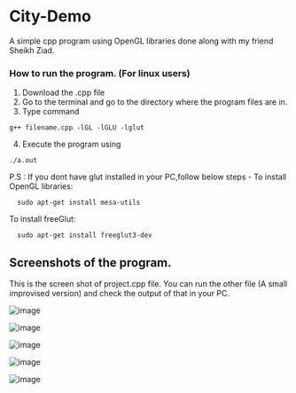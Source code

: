 # City-Demo
A simple cpp program using OpenGL libraries done along with my friend Sheikh Ziad.

### How to run the program. (For linux users)
1. Download the .cpp file
2. Go to the terminal and go to the directory where the program files are in.
3. Type command 
```
g++ filename.cpp -lGL -lGLU -lglut
```
4. Execute the program using
```
./a.out
```

P.S : If you dont have glut installed in your PC,follow below steps -
  To install OpenGL libraries:
  
      sudo apt-get install mesa-utils
  To install freeGlut:
  
      sudo apt-get install freeglut3-dev

## Screenshots of the program.
This is the screen shot of project.cpp file. You can run the other file (A small improvised version) and check the output of that in your PC.

![image](https://user-images.githubusercontent.com/61452898/124459313-a8702500-ddab-11eb-8436-348a856de46a.png)

![image](https://user-images.githubusercontent.com/61452898/124459438-bf167c00-ddab-11eb-8bf6-7982cac14e13.png)

![image](https://user-images.githubusercontent.com/61452898/124459450-c3429980-ddab-11eb-8a27-951ad7783591.png)

![image](https://user-images.githubusercontent.com/61452898/124459468-c63d8a00-ddab-11eb-8426-2d38a8a23ff1.png)

![image](https://user-images.githubusercontent.com/61452898/124459484-ca69a780-ddab-11eb-843b-9191561d955b.png)
